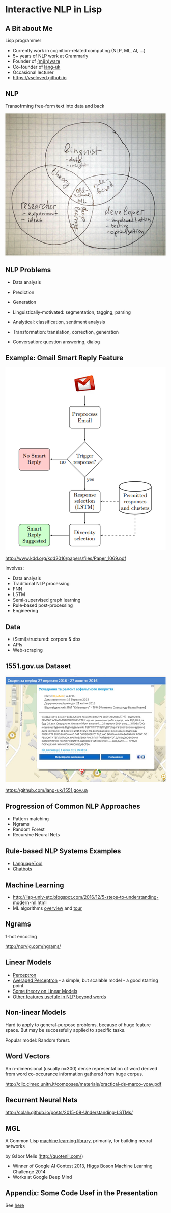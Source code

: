 # Interactive NLP in Lisp

## A Bit about Me

Lisp programmer
* Currently work in cognition-related computing (NLP, ML, AI, …)
* 5+ years of NLP work at Grammarly
* Founder of [(m8n)ware](http://m8nware.com)
* Co-founder of [lang-uk](http://lang.org.ua)
* Occasional lecturer
* <https://vseloved.github.io>


## NLP

Transofrming free-form text into data and back

![NLP Roles](nlp-roles.png)


## NLP Problems

* Data analysis
* Prediction
* Generation

* Linguistically-motivated: segmentation, tagging, parsing
* Analytical: classification, sentiment analysis
* Transformation: translation, correction, generation
* Conversation:	question answering, dialog


## Example: Gmail Smart Reply Feature

![](gmail.png)

<http://www.kdd.org/kdd2016/papers/files/Paper_1069.pdf>

Involves:

* Data analysis
* Traditional NLP processing
* FNN
* LSTM
* Semi-supervised graph learning
* Rule-based post-processing
* Engineering


## Data

* (Semi)structured: corpora & dbs
* APIs
* Web-scraping


## 1551.gov.ua Dataset

![](1551.jpg)

<https://github.com/lang-uk/1551.gov.ua>


## Progression of Common NLP Approaches

* Pattern matching
* Ngrams
* Random Forest
* Recursive Neural Nets


## Rule-based NLP Systems Examples

* [LanguageTool](http://wiki.languagetool.org/tips-and-tricks)
* [Chatbots](https://stanfy.com/blog/advanced-natural-language-processing-tools-for-bot-makers/)


## Machine Learning

* <http://lisp-univ-etc.blogspot.com/2016/12/5-steps-to-understanding-modern-ml.html>
* ML algorithms [overview](https://docs.google.com/presentation/d/1Wv6r58Kb6L9lKyH9_T8YdQcK7fsXDQZW7gxaCVRNQfY/edit#slide=id.p) and [tour](http://machinelearningmastery.com/a-tour-of-machine-learning-algorithms/)


## Ngrams

1-hot encoding

<http://norvig.com/ngrams/>


## Linear Models

* [Perceptron](http://technion.ac.il/~itamark/ml/2014_winter/09%20-%20perceptron%20proof/cs229-notes6.pdf)
* [Averaged Perceptron](http://lisp-univ-etc.blogspot.com/2014/09/how-to-write-english-pos-tagger-with-cl.html) - a simple, but scalable model - a good starting point
* [Some theory on Linear Models](https://datajobs.com/data-science-repo/Generalized-Linear-Models-%5BAndrew-Ng%5D.pdf)
* [Other features usefule in NLP beyond words](https://drive.google.com/file/d/0B-RlkN4sdg3HX0c4NC1NZmJLeXc/view) 


## Non-linear Models

Hard to apply to general-purpose problems, because of huge feature space. But may be successfully applied to specific tasks. 

Popular model: Random forest.


## Word Vectors

An n-dimensional (usually n=300) dense representation of word derived from word co-occurance information gathered from huge corpus.

<http://clic.cimec.unitn.it/composes/materials/practical-ds-marco-yoav.pdf>


## Recurrent Neural Nets

<http://colah.github.io/posts/2015-08-Understanding-LSTMs/>


## MGL

A Common Lisp [machine learning library](https://github.com/melisgl/mgl), primarily, for building neural networks

by Gábor Melis (http://quotenil.com/)

* Winner of Google AI Contest 2013, Higgs Boson Machine Learning Challenge 2014
* Works at Google Deep Mind


## Appendix: Some Code Usef in the Presentation

See [here](prj-int-nlp.lisp)
